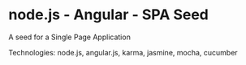 # node.js - Angular - SPA Seed

A seed for a Single Page Application

Technologies: node.js, angular.js, karma, jasmine, mocha, cucumber
